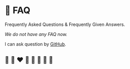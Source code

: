 # 🙋 FAQ

Frequently Asked Questions & Frequently Given Answers.

*We do not have any FAQ now.*

I can ask question by [GitHub](https://github.com/helvm/helma/issues).

## 🦄 🌈 ❤️ 💛 💚 💙 🤍 🖤
